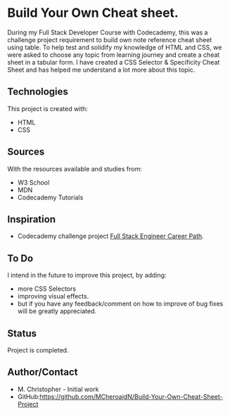 # Build Your Own Cheat sheet.
During my Full Stack Developer Course with Codecademy, this was a challenge project requirement to build own note reference cheat sheet using table.
To help test and solidify my knowledge of HTML and CSS, we were asked to choose any topic from learning journey and create a cheat sheet in a tabular form. I have created a CSS Selector & Specificity Cheat Sheet and has helped me understand a lot more about this topic.


## Technologies
This project is created with:
* HTML
* CSS

## Sources
With the resources available and studies from:
* W3 School
* MDN
* Codecademy Tutorials

## Inspiration
*  Codecademy challenge project [Full Stack Engineer Career Path](https://www.codecademy.com/learn/paths/full-stack-engineer-career-path/).

## To Do
I intend in the future to improve this project, by adding:
* more CSS Selectors
* improving visual effects.
* but if you have any feedback/comment on how to improve of bug fixes will be greatly appreciated.

## Status
Project is completed.

## Author/Contact
* M. Christopher - Initial work
* GitHub:https://github.com/MCheroajdN/Build-Your-Own-Cheat-Sheet-Project
